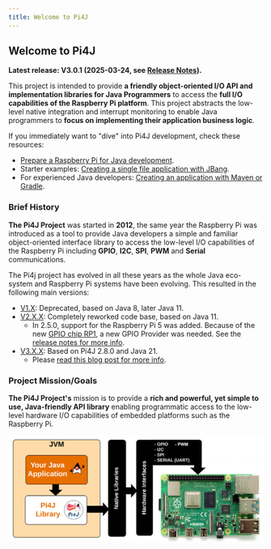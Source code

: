 ```yaml
---
title: Welcome to Pi4J
---
```


## Welcome to Pi4J

**Latest release: V3.0.1 (2025-03-24, see [Release Notes](/about/release-notes/)).**

This project is intended to provide **a friendly object-oriented I/O API and implementation libraries for Java Programmers** to access the **full I/O capabilities of the Raspberry Pi platform**. This project abstracts the low-level native integration and interrupt monitoring to enable Java programmers to **focus on implementing their application business logic**.

If you immediately want to "dive" into Pi4J development, check these resources:

* [Prepare a Raspberry Pi for Java development](https://www.pi4j.com/prepare/).
* Starter examples: [Creating a single file application with JBang](/examples/jbang/jbang_minimal_example).
* For experienced Java developers: [Creating an application with Maven or Gradle](/getting-started/minimal-example-application).

### Brief History

**The Pi4J Project** was started in **2012**, the same year the Raspberry Pi was introduced 
as a tool to provide Java developers a simple and familiar object-oriented interface library 
to access the low-level I/O capabilities of the Raspberry Pi including **GPIO**, **I2C**, 
**SPI**, **PWM** and **Serial** communications.

The Pi4j project has evolved in all these years as the whole Java eco-system and Raspberry Pi systems have been evolving. This resulted in the following main versions:

* [V1.X](/about/info-v1): Deprecated, based on Java 8, later Java 11.
* [V2.X.X](/about/info-v2): Completely reworked code base, based on Java 11.
  * In 2.5.0, support for the Raspberry Pi 5 was added. Because of the new [GPIO chip RP1](https://www.raspberrypi.com/documentation/microcontrollers/rp1.html), a new GPIO Provider was needed. See the [release notes for more info](/about/release-notes/).
* [V3.X.X](/about/info-v3): Based on Pi4J 2.8.0 and Java 21.
  * Please [read this blog post for more info](/blog/2025/20250211-welcome-java-21/).

### Project Mission/Goals

**The Pi4J Project's** mission is to provide a **rich and powerful, yet simple to use, 
Java-friendly API library** enabling programmatic access to the low-level hardware I/O 
capabilities of embedded platforms such as the Raspberry Pi.

![](/assets/about/home/pi4j-overview.jpg)

